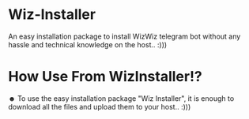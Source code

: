 # Wiz-Installer
 An easy installation package to install WizWiz telegram bot without any hassle and technical knowledge on the host.. :)))
 
# How Use From WizInstaller!?
☻ To use the easy installation package "Wiz Installer", it is enough to download all the files and upload them to your host.. :)))
